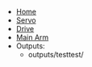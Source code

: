 
* [Home](index.md)
* [Servo](servo.md)
* [Drive](drive.md)
* [Main Arm](Main_Arm_Board.md)
* Outputs:
    * outputs/testtest/
